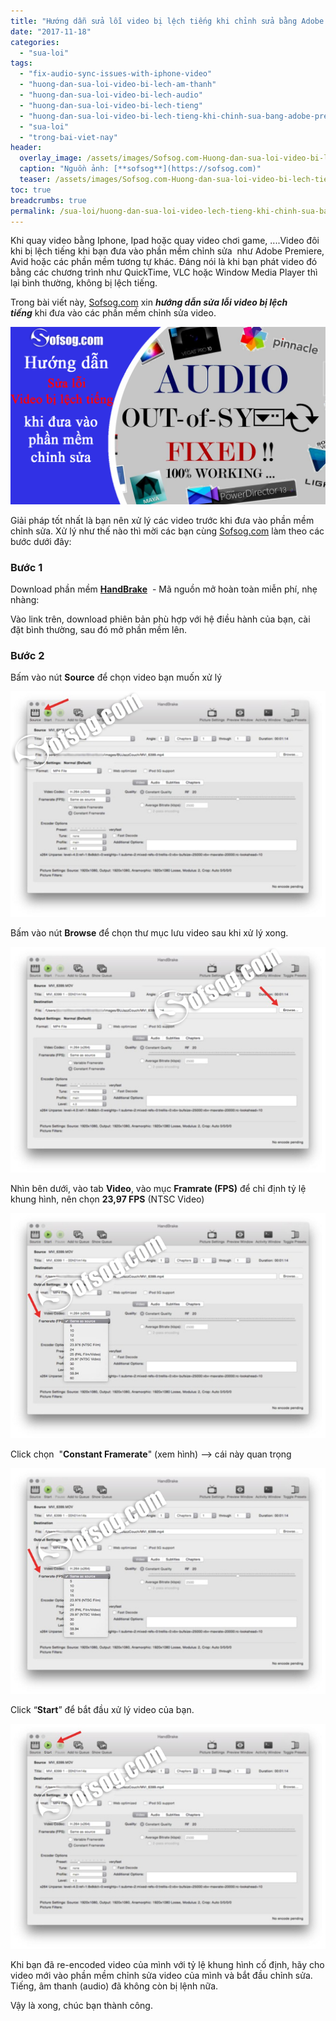 ```yaml
---
title: "Hướng dẫn sửa lỗi video bị lệch tiếng khi chỉnh sửa bằng Adobe Premiere"
date: "2017-11-18"
categories: 
  - "sua-loi"
tags: 
  - "fix-audio-sync-issues-with-iphone-video"
  - "huong-dan-sua-loi-video-bi-lech-am-thanh"
  - "huong-dan-sua-loi-video-bi-lech-audio"
  - "huong-dan-sua-loi-video-bi-lech-tieng"
  - "huong-dan-sua-loi-video-bi-lech-tieng-khi-chinh-sua-bang-adobe-premiere"
  - "sua-loi"
  - "trong-bai-viet-nay"
header:
  overlay_image: /assets/images/Sofsog.com-Huong-dan-sua-loi-video-bi-lech-tieng-khi-dua-vao-phan-mem-chinh-sua.png
  caption: "Nguồn ảnh: [**sofsog**](https://sofsog.com)" 
  teaser: /assets/images/Sofsog.com-Huong-dan-sua-loi-video-bi-lech-tieng-khi-dua-vao-phan-mem-chinh-sua.png
toc: true
breadcrumbs: true
permalink: /sua-loi/huong-dan-sua-loi-video-lech-tieng-khi-chinh-sua-bang-adobe-premiere
---
```


Khi quay video bằng Iphone, Ipad hoặc quay video chơi game, ....Video đôi khi bị lệch tiếng khi bạn đưa vào phần mềm chỉnh sửa  như Adobe Premiere, Avid hoặc các phần mềm tương tự khác. Đáng nói là khi bạn phát video đó bằng các chương trình như QuickTime, VLC hoặc Window Media Player thì lại bình thường, không bị lệch tiếng.

Trong bài viết này, [Sofsog.com](https://sofsog.com/) xin _**hướng dẫn sửa lỗi video bị lệch tiếng**_ khi đưa vào các phần mềm chỉnh sửa video.

![Sofsog.com-Huong dan sua loi video bi lech tieng khi dua vao phan mem chinh sua](/assets/images/Sofsog.com-Huong-dan-sua-loi-video-bi-lech-tieng-khi-dua-vao-phan-mem-chinh-sua.png)

Giải pháp tốt nhất là bạn nên xử lý các video trước khi đưa vào phần mềm chỉnh sửa. Xử lý như thế nào thì mời các bạn cùng [Sofsog.com](https://sofsog.com/) làm theo các bước dưới đây:

### Bước 1

Download phần mềm **[HandBrake](https://handbrake.fr/)**  - Mã nguồn mở hoàn toàn miễn phí, nhẹ nhàng:

[](https://handbrake.fr/downloads.php)

Vào link trên, download phiên bản phù hợp với hệ điều hành của bạn, cài đặt bình thường, sau đó mở phần mềm lên.

### Bước 2

Bấm vào nút **Source** để chọn video bạn muốn xử lý

![Sofsog.com-Hướng dẫn sửa lỗi video bị lệch tiếng-1](/assets/images/Sofsog.com-Hướng-dẫn-sửa-lỗi-video-bị-lệch-tiếng-1.png)

Bấm vào nút **Browse** để chọn thư mục lưu video sau khi xử lý xong.

![Sofsog.com-Hướng dẫn sửa lỗi video bị lệch tiếng](/assets/images/Sofsog.com-Hướng-dẫn-sửa-lỗi-video-bị-lệch-tiếng-2.png)

Nhìn bên dưới, vào tab **Video**, vào mục **Framrate (FPS)** để chỉ định tỷ lệ khung hình, nên chọn **23,97 FPS** (NTSC Video)

![Sofsog.com-Hướng dẫn sửa lỗi video bị lệch tiếng](/assets/images/Sofsog.com-Hướng-dẫn-sửa-lỗi-video-bị-lệch-tiếng-3.png)

Click chọn  "**Constant Framerate**" (xem hình) --> cái này quan trọng

![Sofsog.com-Hướng dẫn sửa lỗi video bị lệch tiếng](/assets/images/Sofsog.com-Hướng-dẫn-sửa-lỗi-video-bị-lệch-tiếng-3.png)

Click “**Start**” để bắt đầu xử lý video của bạn.

![Sofsog.com-Hướng dẫn sửa lỗi video bị lệch tiếng](/assets/images/Sofsog.com-Hướng-dẫn-sửa-lỗi-video-bị-lệch-tiếng-5-1.png)

Khi bạn đã re-encoded video của mình với tỷ lệ khung hình cố định, hãy cho video mới vào phần mềm chỉnh sửa video của mình và bắt đầu chỉnh sửa. Tiếng, âm thanh (audio) đã không còn bị lệnh nữa.

Vậy là xong, chúc bạn thành công.
